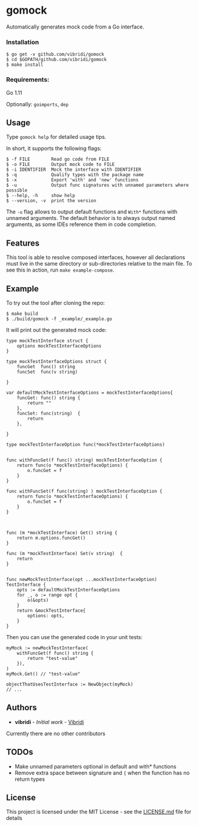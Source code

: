 # gomock

Automatically generates mock code from a Go interface.  


### Installation

    $ go get -v github.com/vibridi/gomock
    $ cd $GOPATH/github.com/vibridi/gomock
    $ make install

### Requirements:
   
Go 1.11

Optionally: `goimports`, `dep`


## Usage

Type `gomock help` for detailed usage tips.

In short, it supports the following flags:

    $ -f FILE        Read go code from FILE
    $ -o FILE        Output mock code to FILE
    $ -i IDENTIFIER  Mock the interface with IDENTIFIER
    $ -q             Qualify types with the package name
    $ -x             Export 'with' and 'new' functions
    $ -u             Output func signatures with unnamed parameters where possible
    $ --help, -h     show help
    $ --version, -v  print the version
    
The `-u` flag allows to output default functions and `With*` functions with unnamed arguments. 
The default behavior is to always output named arguments, as some IDEs reference them in code completion.     
    
    
## Features    
    
This tool is able to resolve composed interfaces, however all declarations must live 
in the same directory or sub-directories relative to the main file. To see this in action, run `make example-compose`.

    
## Example

To try out the tool after cloning the repo:

    $ make build
    $ ./build/gomock -f _example/_example.go

It will print out the generated mock code:


```
type mockTestInterface struct {
	options mockTestInterfaceOptions
}

type mockTestInterfaceOptions struct {
	funcGet  func() string
	funcSet  func(v string) 
	
}

var defaultMockTestInterfaceOptions = mockTestInterfaceOptions{
	funcGet: func() string {
		return ""
	},
	funcSet: func(string)  {
		return 
	},
	
}

type mockTestInterfaceOption func(*mockTestInterfaceOptions)


func withFuncGet(f func() string) mockTestInterfaceOption {
	return func(o *mockTestInterfaceOptions) {
		o.funcGet = f
	}
}

func withFuncSet(f func(string) ) mockTestInterfaceOption {
	return func(o *mockTestInterfaceOptions) {
		o.funcSet = f
	}
}



func (m *mockTestInterface) Get() string {
	return m.options.funcGet()
}

func (m *mockTestInterface) Set(v string)  {
	return 
}


func newMockTestInterface(opt ...mockTestInterfaceOption) TestInterface {
	opts := defaultMockTestInterfaceOptions
	for _, o := range opt {
		o(&opts)
	}
	return &mockTestInterface{
		options: opts,
	}
}
```

Then you can use the generated code in your unit tests:

```
myMock := newMockTestInterface(
    withFuncGet(f func() string {
        return "test-value"
    }),
)
myMock.Get() // "test-value"

objectThatUsesTestInterface := NewObject(myMock)
// ...

```

## Authors

* **vibridi** - *Initial work* - [Vibridi](https://github.com/vibridi/)

Currently there are no other contributors

## TODOs

* Make unnamed parameters optional in default and with* functions
* Remove extra space between signature and `{` when the function has no return types

## License

This project is licensed under the MIT License - see the [LICENSE.md](LICENSE.md) file for details
